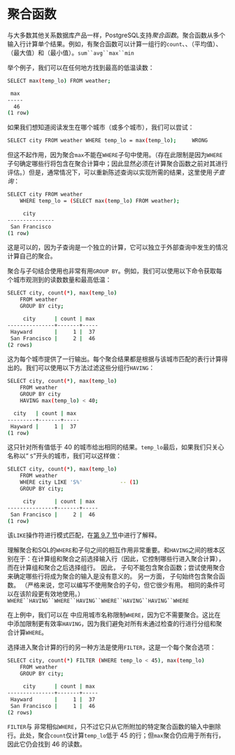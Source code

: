 # 聚合函数

与大多数其他关系数据库产品一样，PostgreSQL支持*聚合函数*。聚合函数从多个输入行计算单个结果。例如，有聚合函数可以计算一组行的`count`、、（平均值）、（最大值）和（最小值）。`sum``avg``max``min`

举个例子，我们可以在任何地方找到最高的低温读数：

```bash
SELECT max(temp_lo) FROM weather;
```

```bash
 max
-----
  46
(1 row)
```

如果我们想知道阅读发生在哪个城市（或多个城市），我们可以尝试：

```bash
SELECT city FROM weather WHERE temp_lo = max(temp_lo);     WRONG
```

但这不起作用，因为聚合`max`不能在`WHERE`子句中使用。（存在此限制是因为`WHERE`子句确定哪些行将包含在聚合计算中；因此显然必须在计算聚合函数之前对其进行评估。）但是，通常情况下，可以重新陈述查询以实现所需的结果，这里使用*子查询*：

```bash
SELECT city FROM weather
    WHERE temp_lo = (SELECT max(temp_lo) FROM weather);
```

```bash
     city
---------------
 San Francisco
(1 row)
```

这是可以的，因为子查询是一个独立的计算，它可以独立于外部查询中发生的情况计算自己的聚合。

聚合与子句结合使用也非常有用`GROUP BY`。例如，我们可以使用以下命令获取每个城市观测到的读数数量和最高低温：

```bash
SELECT city, count(*), max(temp_lo)
    FROM weather
    GROUP BY city;
```

```bash
     city      | count | max
---------------+-------+-----
 Hayward       |     1 |  37
 San Francisco |     2 |  46
(2 rows)
```

这为每个城市提供了一行输出。每个聚合结果都是根据与该城市匹配的表行计算得出的。我们可以使用以下方法过滤这些分组行`HAVING`：

```bash
SELECT city, count(*), max(temp_lo)
    FROM weather
    GROUP BY city
    HAVING max(temp_lo) < 40;
```

```bash
  city   | count | max
---------+-------+-----
 Hayward |     1 |  37
(1 row)
```

这只针对所有值低于 40 的城市给出相同的结果。`temp_lo`最后，如果我们只关心名称以“ `S`”开头的城市，我们可以这样做：

```bash
SELECT city, count(*), max(temp_lo)
    FROM weather
    WHERE city LIKE 'S%'            -- (1)
    GROUP BY city;
```

```bash
     city      | count | max
---------------+-------+-----
 San Francisco |     2 |  46
(1 row)
```

该`LIKE`操作符进行模式匹配，在[第 9.7 节](https://www.postgresql.org/docs/16/functions-matching.html)中进行了解释。

理解聚合和SQL的`WHERE`和子句之间的相互作用非常重要。和`HAVING`之间的根本区别在于：在计算组和聚合之前选择输入行（因此，它控制哪些行进入聚合计算），而在计算组和聚合之后选择组行。 因此， 子句不能包含聚合函数；尝试使用聚合来确定哪些行将成为聚合的输入是没有意义的。 另一方面， 子句始终包含聚合函数。 （严格来说，您可以编写不使用聚合的子句，但它很少有用。 相同的条件可以在该阶段更有效地使用。）`WHERE``HAVING``WHERE``HAVING``WHERE``HAVING``HAVING``WHERE`

在上例中，我们可以在 中应用城市名称限制`WHERE`，因为它不需要聚合。这比在 中添加限制更有效率`HAVING`，因为我们避免对所有未通过检查的行进行分组和聚合计算`WHERE`。

选择进入聚合计算的行的另一种方法是使用`FILTER`，这是一个每个聚合选项：

```bash
SELECT city, count(*) FILTER (WHERE temp_lo < 45), max(temp_lo)
    FROM weather
    GROUP BY city;
```

```bash
     city      | count | max
---------------+-------+-----
 Hayward       |     1 |  37
 San Francisco |     1 |  46
(2 rows)
```

`FILTER`与 非常相似`WHERE`，只不过它只从它所附加的特定聚合函数的输入中删除行。此处，聚合`count`仅计算`temp_lo`低于 45 的行；但`max`聚合仍应用于所有行，因此它仍会找到 46 的读数。